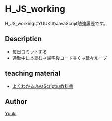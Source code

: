 H_JS_working
====

H_JS_workingはYUUKIのJavaScript勉強履歴です。

## Description

- 毎日コミットする
- 通勤中に本読む→帰宅後コード書く→延々ループ

##  teaching material

- [よくわかるJavaScriptの教科書](https://amzn.to/2WxG11E)

## Author

[Yuuki](https://github.com/YuukiTetsuya)
